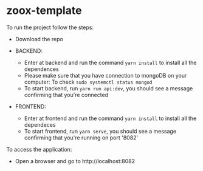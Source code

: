 # zoox-template

To run the project follow the steps:

- Download the repo

- BACKEND:

  - Enter at backend and run the command `yarn install` to install all the dependences

  * Please make sure that you have connection to mongoDB on your computer: To check `sudo systemctl status mongod`

  - To start backend, run `yarn run api:dev`, you should see a message confirming that you're connected

- FRONTEND:

  - Enter at frontend and run the command `yarn install` to install all the dependeces
  - To start frontend, run `yarn serve`, you should see a message confirming that you're running on port '8082'

To access the application:

- Open a browser and go to http://localhost:8082
